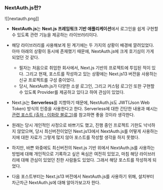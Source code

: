 
### NextAuth.js란?
![[nextauth.png]]

- **NextAuth.js**는 **Next.js 프레임워크 기반 애플리케이션**에서 로그인을 쉽게 구현할 수 있도록 관련 기능을 제공하는 라이브러리이다. 

- 해당 라이브러리를 사용해보게 된 계기에는 두 가지의 상황이 배경에 깔려있었다. 아마 아래의 상황이 동시에 존재했기 때문에, NextAuth.js에 크게 호기심이 가게 되었던 것 같다. 
	 - 필자는 처음으로 취업한 회사에서, Next.js 기반의 프로젝트에 투입된 적이 있다. 그리고 현재, 포스트를 작성하고 있는 상황에는 Next.js13 버전을 사용하는 신규 프로젝트를 구성 중이었다. 
	 - 당시, NextAuth.js가 다양한 소셜 로그인, 그리고 커스텀 로그인 또한 구현할 수 있도록 Provider를 제공하고 있다고 하여 관심이 있었다. 

- Next.js는 **Serverless**를 지향하기 때문에, NextAuth.js도 JWT(Json Web Token) 방식의 인증을 사용한다고 한다.  Serverless에 대한 간단한 내용과 예시는 [관련 포스트 (출처 : 이화랑 블로그)](https://leehwarang.github.io/2022/09/30/serverless.html)를 참고하면 좋을 것이라 생각한다.

- 원래는 당시 개인적인 사정으로 바쁘기도 했고, 진행 중인 프로젝트 기한도 넉넉하지 않았으며, 당시 최신버전이었던 Next.js13에서 NextAuth.js를 어떻게 사용하는지에 대한 자료가 그렇게 많지 않아 포스트를 작성할 생각을 하지 못했다. 

- 하지만, 바쁜 와중에도 최신버전의 Next.js 기반 위에서 NextAuth.js를 사용하는 방법에 대해 개인적으로 기록하고 싶은 욕심은 여전히 있었고, 마침 해당 라이브러리에 대해 관심이 있었던 친한 사람들도 있었다. 그래서 해당 포스트를 작성하게 되었다. 

- 다음 포스트부터는 Next.js13 버전에서 NextAuth.js를 사용하기 위해, 설치부터 차근차근 NextAuth.js에 대해 알아가보고자 한다.